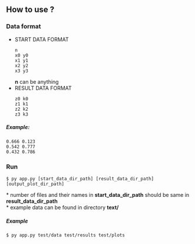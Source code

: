 ## How to use ?
### Data format
- START DATA FORMAT
    ```
    n 
    x0 y0
    x1 y1
    x2 y2
    x3 y3
    ```
  **n** can be anything
- RESULT DATA FORMAT
    ```
    z0 k0
    z1 k1
    z2 k2
    z3 k3
    ```
##### Example:
```
0.666 0.123
0.542 0.777
0.432 0.786
```
### Run
```
$ py app.py [start_data_dir_path] [result_data_dir_path] [output_plot_dir_path]
```
\* number of files and their names in **start_data_dir_path** should be same in **result_data_dir_path** \
\* example data can be found in directory **text/**
##### Example
```
$ py app.py test/data test/results test/plots
```